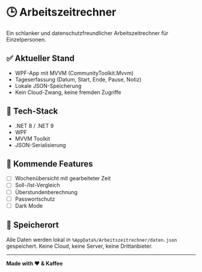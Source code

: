 # 🕒 Arbeitszeitrechner

Ein schlanker und datenschutzfreundlicher Arbeitszeitrechner für Einzelpersonen.

## ✅ Aktueller Stand

- WPF-App mit MVVM (CommunityToolkit.Mvvm)
- Tageserfassung (Datum, Start, Ende, Pause, Notiz)
- Lokale JSON-Speicherung
- Kein Cloud-Zwang, keine fremden Zugriffe

## 🔧 Tech-Stack

- .NET 8 / .NET 9
- WPF
- MVVM Toolkit
- JSON-Serialisierung

## 📌 Kommende Features

- [ ] Wochenübersicht mit gearbeiteter Zeit
- [ ] Soll-/Ist-Vergleich
- [ ] Überstundenberechnung
- [ ] Passwortschutz
- [ ] Dark Mode

## 📂 Speicherort

Alle Daten werden lokal in `%AppData%/Arbeitszeitrechner/daten.json` gespeichert.
Keine Cloud, keine Server, keine Drittanbieter.

---

**Made with ❤️ & Kaffee**
